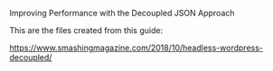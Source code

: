 Improving Performance with the Decoupled JSON Approach

This are the files created from this guide:

https://www.smashingmagazine.com/2018/10/headless-wordpress-decoupled/

